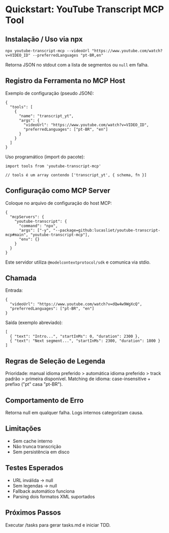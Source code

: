 # Quickstart: YouTube Transcript MCP Tool

## Instalação / Uso via npx
```
npx youtube-transcript-mcp --videoUrl "https://www.youtube.com/watch?v=VIDEO_ID" --preferredLanguages "pt-BR,en"
```
Retorna JSON no stdout com a lista de segmentos ou `null` em falha.

## Registro da Ferramenta no MCP Host
Exemplo de configuração (pseudo JSON):
```
{
  "tools": [
    {
      "name": "transcript_yt",
      "args": {
        "videoUrl": "https://www.youtube.com/watch?v=VIDEO_ID",
        "preferredLanguages": ["pt-BR", "en"]
      }
    }
  ]
}
```

Uso programático (import do pacote):
```
import tools from 'youtube-transcript-mcp'

// tools é um array contendo ['transcript_yt', { schema, fn }]
```

## Configuração como MCP Server
Coloque no arquivo de configuração do host MCP:
```
{
  "mcpServers": {
    "youtube-transcript": {
      "command": "npx",
      "args": ["-y", "--package=github:lucasliet/youtube-transcript-mcp#main", "youtube-transcript-mcp"],
      "env": {}
    }
  }
}
```
Este servidor utiliza `@modelcontextprotocol/sdk` e comunica via stdio.

## Chamada
Entrada:
```
{
  "videoUrl": "https://www.youtube.com/watch?v=dQw4w9WgXcQ",
  "preferredLanguages": ["pt-BR", "en"]
}
```
Saída (exemplo abreviado):
```
[
  { "text": "Intro...", "startInMs": 0, "duration": 2300 },
  { "text": "Next segment...", "startInMs": 2300, "duration": 1800 }
]
```

## Regras de Seleção de Legenda
Prioridade: manual idioma preferido > automática idioma preferido > track padrão > primeira disponível.
Matching de idioma: case-insensitive + prefixo ("pt" casa "pt-BR").

## Comportamento de Erro
Retorna null em qualquer falha. Logs internos categorizam causa.

## Limitações
- Sem cache interno
- Não trunca transcrição
- Sem persistência em disco

## Testes Esperados
- URL inválida → null
- Sem legendas → null
- Fallback automático funciona
- Parsing dois formatos XML suportados

## Próximos Passos
Executar /tasks para gerar tasks.md e iniciar TDD.
